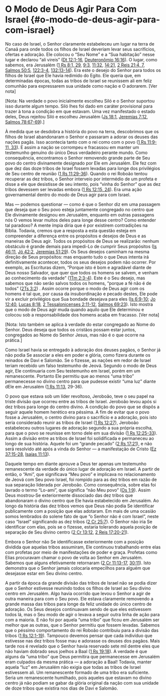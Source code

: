 # O Modo de Deus Agir Para Com Israel {#o-modo-de-deus-agir-para-com-israel}

No caso de Israel, o Senhor claramente estabeleceu um lugar na terra de Canaã para onde todos os filhos de Israel deveriam levar seus sacrifícios, ofertas e adoração. Ele colocou o “Seu Nome” e a “Sua habitação” nesse lugar e declarou “ali vireis” ([Dt 12:1-16](http://bibliaonline.com.br/acf/dt/12/1-16), [Deuteronômio 16:16](http://bibliaonline.com.br/acf/dt/16/16)). O lugar, como sabemos, era Jerusalém ([1 Rs 8:1, 29](http://bibliaonline.com.br/acf/1rs/8/1,29), [9:3](http://bibliaonline.com.br/acf/1rs/9/3), [11:32](http://bibliaonline.com.br/acf/1rs/11/32), [14:21](http://bibliaonline.com.br/acf/1rs/14/21), [2 Reis 21:4, 7](http://bibliaonline.com.br/acf/2rs/21/4,7), [Salmos 50:5](http://bibliaonline.com.br/acf/sl/50/5), [122:3-4](http://bibliaonline.com.br/acf/sl/122/3-4), [132:13-14](http://bibliaonline.com.br/acf/sl/132/13-14)). Era este o desejo do Senhor para todos os filhos de Israel que Ele havia redimido do Egito. Ele queria que, em determinadas épocas, todas as tribos de Israel se reunissem ali em feliz comunhão para expressarem sua unidade como nação e O adorarem. [Ver nota]

[Nota: Na verdade o povo inicialmente escolheu Siló e o Senhor suportou isso durante algum tempo. Siló lhes foi dado em caráter provisional para trazer à tona a condição em que estavam. Uma vez manifestado o estado deles, Deus rejeitou Siló e escolheu Jerusalém ([Js 18:1](http://bibliaonline.com.br/acf/js/18/1), [Jeremias 7:12](http://bibliaonline.com.br/acf/jr/7/12), [Salmos 78:67-69](http://bibliaonline.com.br/acf/sl/78/67-69)).]

À medida que se desdobra a história do povo na terra, descobrimos que os filhos de Israel abandonaram o Senhor e passaram a adorar os deuses das nações pagãs. Isso acontecia tanto com o rei como com o povo ([1 Rs 11:9-11, 33](http://bibliaonline.com.br/acf/1rs/11/9-11,33)). E assim a nação se corrompeu e fracassou em manter um testemunho genuíno do único Deus verdadeiro perante mundo. Como consequência, encontramos o Senhor removendo grande parte de Seu povo do centro divinamente designado por Ele em Jerusalém. Ele fez com que dez das doze tribos de Israel fossem levadas para longe dos privilégios de Seu centro de reunião ([1 Rs 11:29-36](http://bibliaonline.com.br/acf/1rs/11/29-36)). Quando o rei Roboão tentou recuperar as dez tribos, o Senhor interveio por intermédio de um profeta e disse a ele que desistisse de seu intento, pois “vinha do Senhor” que as dez tribos devessem ser levadas embora ([1 Rs 12:15, 24](http://bibliaonline.com.br/acf/1rs/12/15,24)). Era uma ação governamental dentro do modo de Deus agir para com Israel.

Mas — podemos questionar — como é que o Senhor diz em uma passagem que deseja que o Seu povo esteja juntamente congregado no centro que Ele divinamente designou em Jerusalém, enquanto em outras passagens nós O vemos levar muitos deles para longe desse centro? Como entender tal paradoxo? A mente ímpia diria que é por existirem contradições na Bíblia. Todavia, cremos que a resposta a esta questão esteja em compreender a diferença entre os propósitos e desejos de Deus e as maneiras de Deus agir. Todos os propósitos de Deus se realizarão: nenhum obstáculo é grande demais para impedi-Lo de cumprir Seus propósitos ([Is 46:11](http://bibliaonline.com.br/acf/is/46/11), [Jó 42:2](http://bibliaonline.com.br/acf/jó/42/2), [Jeremias 51:29](http://bibliaonline.com.br/acf/jr/51/29)). Os Seus desejos caminham na mesma direção de Seus propósitos: mas enquanto tudo o que Deus intenta irá definitivamente acontecer, todos os seus desejos podem não ocorrer. Por exemplo, as Escrituras dizem, “Porque isto é bom e agradável diante de Deus nosso Salvador, que quer que todos os homens se salvem, e venham ao conhecimento da verdade” ([1Tm 2:3-4](http://bibliaonline.com.br/acf/1tm/2/3-4)). Este é o Seu desejo, mas sabemos que não serão salvos todos os homens, “porque a fé não é de todos” ([2Ts 3:2](http://bibliaonline.com.br/acf/2ts/3/2)) . Assim ocorre porque o modo de Deus agir com os homens é tal que, por causa da insubordinação e pecado destes, Ele pode vir a excluir privilégios que Sua bondade desejava para eles ([Is 6:9-10](http://bibliaonline.com.br/acf/is/6/9-10); [Jo 12:40](http://bibliaonline.com.br/acf/jo/12/40), [Lucas 8:18](http://bibliaonline.com.br/acf/lc/8/18), [2 Tessalonicenses 2:11-12](http://bibliaonline.com.br/acf/2ts/2/11-12), [Salmos 69:23](http://bibliaonline.com.br/acf/sl/69/23)). Isto mostra que o modo de Deus agir muda quando aquilo que Ele determinou e colocou sob a responsabilidade dos homens acaba em fracasso. [Ver nota]

[Nota: Isto também se aplica à verdade do estar congregado ao Nome do Senhor. Deus deseja que todos os cristãos possam estar juntos, congregados ao Nome do Senhor Jesus, mas não é o que ocorre na prática.]

Como Israel havia se entregado à adoração dos deuses pagãos, o Senhor já não podia Se associar a eles em poder e glória, como fizera durante os reinados de Davi e Salomão. Se o fizesse, as nações em redor de Israel teriam recebido um falso testemunho de Jeová. Segundo o modo de Deus agir, Ele continuaria com Seu testemunho em Israel, porém em um remanescente. Portanto Ele permitiu que ao menos “uma tribo” permanecesse no divino centro para que pudesse existir “uma luz” diante dEle em Jerusalém ([1 Rs 11:13](http://bibliaonline.com.br/acf/1rs/11/13), 29-36).

O povo que estava sob um líder revoltoso, Jeroboão, teve o seu papel na triste divisão que ocorreu entre as tribos de Israel. Jeroboão levou após si dez tribos para longe do centro divino. A condição do povo que se dispôs a seguir aquele homem herético era péssima. A fim de evitar que o povo fosse a Jerusalém, o centro divino para o sacrifício e a adoração, pois isto seria considerado reunir as tribos de Israel ([1 Rs 12:27](http://bibliaonline.com.br/acf/1rs/12/27)), Jeroboão estabeleceu outros lugares de adoração segundo a sua própria escolha, para que o povo se reunisse em torno dele em sua divisão ([1 Rs 12:25-33](http://bibliaonline.com.br/acf/1rs/12/25-33)). Assim a divisão entre as tribos de Israel foi solidificada e permaneceu ao longo de sua história. Aquele foi um “grande pecado” ([2 Rs 17:21](http://bibliaonline.com.br/acf/2rs/17/21)), e não será resolvido até após a vinda do Senhor — a manifestação de Cristo ([Ez 37:15-28](http://bibliaonline.com.br/acf/ez/37/15-28), [Isaías 11:13](http://bibliaonline.com.br/acf/is/11/13)).

Daquele tempo em diante aprouve a Deus ter apenas um testemunho remanescente da verdade do único lugar de adoração em Israel. A partir de então, o “Ami”, que significava “Meu povo” e implicava no relacionamento de Jeová com Seu povo Israel, foi rompido para as dez tribos em razão de sua separação liderada por Jeroboão. Como consequência, sobre elas foi lavrado o termo “Lo-ami”, que significa “não Meu povo” ([Os 1:9](http://bibliaonline.com.br/acf/os/1/9)). Assim Deus mostrou-Se exteriormente dissociado das dez tribos que abandonaram o divino centro que Ele havia estabelecido em Jerusalém. Ao longo da história das dez tribos vemos que Deus não podia Se identificar publicamente com a posição que elas adotaram. Em mais de uma ocasião somos lembrados do solene fato de que “o Senhor não é com Israel”, neste caso “Israel” significando as dez tribos ([2 Cr 25:7](http://bibliaonline.com.br/acf/2cr/25/7)). O Senhor não iria Se identificar com elas, pois se o fizesse, estaria tolerando aquela posição de separação de Seu divino centro ([2 Cr 13:12](http://bibliaonline.com.br/acf/2cr/13/12), [2 Reis 17:20-21](http://bibliaonline.com.br/acf/2rs/17/20-21)).

Embora o Senhor não Se identificasse exteriormente com a posição dividida que aquelas tribos assumiram, Ele continuou trabalhando entre elas com profetas por meio de manifestações de poder e graça. Profetas como Elias procuravam chamar o povo de volta ao Senhor em Jerusalém. Sabemos que alguns efetivamente retornaram ([2 Cr 11:13-17](http://bibliaonline.com.br/acf/2cr/11/13-17), [30:11](http://bibliaonline.com.br/acf/2cr/30/11)). Isto demonstra que o Senhor jamais colocaria empecilhos para alguém que desejasse estar em Seu divino centro.

A partir da época da grande divisão das tribos de Israel não se podia dizer que o Senhor estivesse reunindo todos os filhos de Israel ao Seu divino centro em Jerusalém. Algo havia ocorrido que levou o Senhor a agir de outra maneira para com o Seu povo. Ele estava claramente removendo a grande massa das tribos para longe da feliz unidade do único centro de adoração. Os Seus desejos continuavam sendo de que eles estivessem todos lá, mas o Seu modo de agir o levava a seguir outra linha de ação para com a maioria. E não foi por aquela “uma tribo” que ficou em Jerusalém ser melhor que as outras, que o Senhor permitiu que fossem levadas. Sabemos que o péssimo comportamento do rei Roboão contribuiu para a divisão das tribos ([1 Rs 12:1-19](http://bibliaonline.com.br/acf/1rs/12/1-19)). Tampouco devemos pensar que cada indivíduo que estivesse nas dez tribos fosse mau e adorasse os deuses dos pagãos. Mais tarde nos é revelado que o Senhor havia reservado sete mil dentre eles que não haviam dobrado seus joelhos a Baal ([1 Rs 19:18](http://bibliaonline.com.br/acf/1rs/19/18)). A verdade é que alguns da “uma tribo” que Deus permitira que permanecesse em Jerusalém eram culpados da mesma prática — a adoração a Baal! Todavia, manter aquela “luz” em Jerusalém não exigia que todas as tribos de Israel estivessem ali. Um remanescente formado de uma tribo era suficiente. Seria um remanescente humilhado, pois aqueles que estavam no divino centro já não podiam se gabar da glória original da nação com sua unidade de doze tribos que existira nos dias de Davi e Salomão.